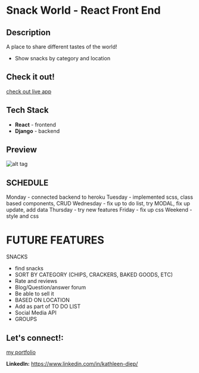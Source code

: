# Snack World - React Front End 
## Description
A place to share different tastes of the world! 
- Show snacks by category and location 
## Check it out! 
[check out live app](https://snack-world.herokuapp.com/home)


## Tech Stack
- **React**  - frontend  
- **Django**  - backend
## Preview  
![alt tag](https://user-images.githubusercontent.com/53194460/167747044-009b958f-54fe-4777-a437-9509a5bff39c.png)

## SCHEDULE
Monday - connected backend to heroku
Tuesday - implemented scss, class based components, CRUD
Wednesday - fix up to do list, try MODAL, fix up update, add data
Thursday - try new features 
Friday - fix up css 
Weekend - style and css 

# FUTURE FEATURES
SNACKS 
- find snacks 
- SORT BY CATEGORY (CHIPS, CRACKERS, BAKED GOODS, ETC)
- Rate and reviews 
- Blog/Question/answer forum
- Be able to sell it
- BASED ON LOCATION
- Add as part of TO DO LIST
- Social Media API 
- GROUPS





## Let's connect!:
[ my portfolio ](www.kathleendiep.com)

**LinkedIn:** https://www.linkedin.com/in/kathleen-diep/ 

